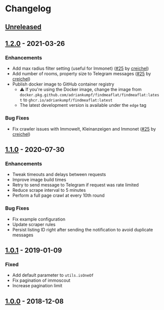 # Changelog

## [Unreleased]

## [1.2.0] - 2021-03-26

### Enhancements

- Add max radius filter setting (useful for Immonet) ([#25](https://github.com/adriankumpf/findmeaflat/pull/25) by [creichel](https://github.com/creichel))
- Add number of rooms, property size to Telegram messages ([#25](https://github.com/adriankumpf/findmeaflat/pull/25) by [creichel](https://github.com/creichel))
- Publish docker image to GitHub container registry
  - ⚠️ If you're using the Docker image, change the image from `docker.pkg.github.com/adriankumpf/findmeaflat/findmeaflat:latest` to `ghcr.io/adriankumpf/findmeaflat:latest`
  - The latest development version is available under the `edge` tag

### Bug Fixes

- Fix crawler issues with Immowelt, Kleinanzeigen and Immonet ([#25](https://github.com/adriankumpf/findmeaflat/pull/25) by [creichel](https://github.com/creichel))

## [1.1.0] - 2020-07-30

### Enhancements

- Tweak timeouts and delays between requests
- Improve image build times
- Retry to send message to Telegram if request was rate limited
- Reduce scrape interval to 5 minutes
- Perform a full page crawl at every 10th round

### Bug Fixes

- Fix example configuration
- Update scraper rules
- Persist listing ID right after sending the notification to avoid duplicate messages

## [1.0.1] - 2019-01-09

### Fixed

- Add default parameter to `utils.isOneOf`
- Fix pagination of immoscout
- Increase pagination limit

## [1.0.0] - 2018-12-08

[unreleased]: https://github.com/adriankumpf/findmeaflat/compare/v1.2.0...HEAD
[1.2.0]: https://github.com/adriankumpf/findmeaflat/compare/v1.1.0...v1.2.0
[1.1.0]: https://github.com/adriankumpf/findmeaflat/compare/v1.0.1...v1.1.0
[1.0.1]: https://github.com/adriankumpf/findmeaflat/compare/v1.0.0...v1.0.1
[1.0.0]: https://github.com/adriankumpf/findmeaflat/compare/v0.0.0...v1.0.0
